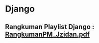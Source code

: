 # Django
## Rangkuman Playlist Django : [RangkumanPM_Jzidan.pdf](https://github.com/jzidanmrn/django/files/8716135/RangkumanPM_Jzidan.pdf)
